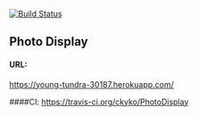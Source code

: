 [![Build Status](https://travis-ci.org/ckyko/PhotoDisplay.svg?branch=master)](https://travis-ci.org/ckyko/PhotoDisplay)
<br />

## Photo Display

#### URL:
https://young-tundra-30187.herokuapp.com/

####CI:
https://travis-ci.org/ckyko/PhotoDisplay



